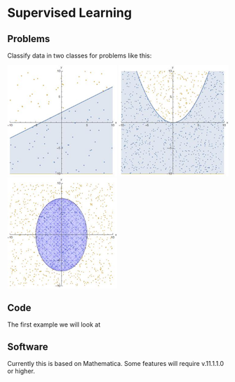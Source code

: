 # Supervised Learning

## Problems

Classify data in two classes for problems like this:

<img src="https://github.com/jimhalverson/string_data17/blob/master/supervised/abovebelow1.jpg" width="250" alt="line example" />
<img src="https://github.com/jimhalverson/string_data17/blob/master/supervised/abovebelow2.jpg" width="250" alt="line example" />
<img src="https://github.com/jimhalverson/string_data17/blob/master/supervised/abovebelow3.jpg" width="250" alt="line example" />

## Code

The first example we will look at 

## Software

Currently this is based on Mathematica. Some features will require v.11.1.1.0 or higher.
